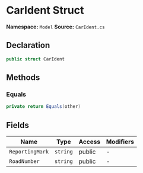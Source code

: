 # CarIdent Struct

**Namespace:** `Model`
**Source:** `CarIdent.cs`

## Declaration

```csharp
public struct CarIdent
```

## Methods

### Equals

```csharp
private return Equals(other)
```

## Fields

| Name | Type | Access | Modifiers |
|------|------|--------|-----------|
| `ReportingMark` | `string` | public | - |
| `RoadNumber` | `string` | public | - |

